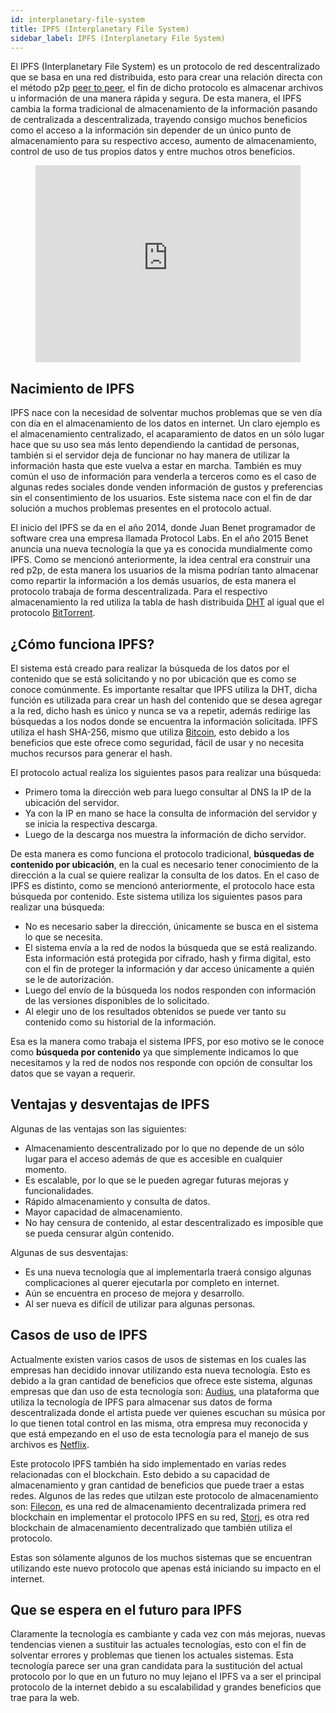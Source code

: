 ```yaml
---
id: interplanetary-file-system
title: IPFS (Interplanetary File System)
sidebar_label: IPFS (Interplanetary File System)
---
```


El IPFS (Interplanetary File System) es un protocolo de red descentralizado que se basa en una red distribuida, esto para crear una relación directa con el método p2p [peer to peer](https://es.wikipedia.org/wiki/Peer-to-peer), el fin de dicho protocolo es almacenar archivos u información de una manera rápida y segura. De esta manera, el IPFS cambia la forma tradicional de almacenamiento de la información pasando de centralizada a descentralizada, trayendo consigo muchos beneficios como el acceso a la información sin depender de un único punto de almacenamiento para su respectivo acceso, aumento de almacenamiento, control de uso de tus propios datos y entre muchos otros beneficios.

<figure 
  class="video_container">
  <iframe
   width="100%" height="315" src="https://www.youtube.com/embed/5Uj6uR3fp-U" frameborder="0" allowfullscreen="true">
  </iframe>
</figure>

## Nacimiento de IPFS

IPFS nace con la necesidad de solventar muchos problemas que se ven día con día en el almacenamiento de los datos en internet. Un claro ejemplo es el almacenamiento centralizado, el acaparamiento de datos en un sólo lugar hace que su uso sea más lento dependiendo la cantidad de personas, también si el servidor deja de funcionar no hay manera de utilizar la información hasta que este vuelva a estar en marcha. También es muy común el uso de información para venderla a terceros como es el caso de algunas redes sociales donde venden información de gustos y preferencias sin el consentimiento de los usuarios. Este sistema nace con el fin de dar solución a muchos problemas presentes en el protocolo actual.

El inicio del IPFS se da en el año 2014, donde Juan Benet programador de software crea una empresa llamada Protocol Labs. En el año 2015 Benet anuncia una nueva tecnología la que ya es conocida mundialmente como IPFS. Como se mencionó anteriormente, la idea central era construir una red p2p, de esta manera los usuarios de la misma podrían tanto almacenar como repartir la información a los demás usuarios, de esta manera el protocolo trabaja de forma descentralizada. Para el respectivo almacenamiento la red utiliza la tabla de hash distribuida [DHT](https://es.wikipedia.org/wiki/Tabla_de_hash_distribuida) al igual que el protocolo [BitTorrent](https://es.wikipedia.org/wiki/BitTorrent).

## ¿Cómo funciona IPFS?
El sistema está creado para realizar la búsqueda de los datos por el contenido que se está solicitando y no por ubicación que es como se conoce comúnmente. Es importante resaltar que IPFS utiliza la DHT, dicha función es utilizada para crear un hash del contenido que se desea agregar a la red, dicho hash es único y nunca se va a repetir, además redirige las búsquedas a los nodos donde se encuentra la información solicitada. IPFS utiliza el hash SHA-256, mismo que utiliza [Bitcoin](https://www.newscientist.com/definition/bitcoin/), esto debido a los beneficios que este ofrece como seguridad, fácil de usar y no necesita muchos recursos para generar el hash.


El protocolo actual realiza los siguientes pasos para realizar una búsqueda:

- Primero toma la dirección web para luego consultar al DNS la IP de la ubicación del servidor.
- Ya con la IP en mano se hace la consulta de información del servidor y se inicia la respectiva descarga.
- Luego de la descarga nos muestra la información de dicho servidor.

De esta manera es como funciona el protocolo tradicional, **búsquedas de contenido por ubicación**, en la cual es necesario tener conocimiento de la dirección a la cual se quiere realizar la consulta de los datos. En el caso de IPFS es distinto, como se mencionó anteriormente, el protocolo hace esta búsqueda por contenido. Este sistema utiliza los siguientes pasos para realizar una búsqueda:

- No es necesario saber la dirección, únicamente se busca en el sistema lo	que se necesita.
- El sistema envía a la red de nodos la búsqueda que se está realizando. Esta información está protegida por cifrado, hash y firma digital, esto con el fin de proteger la información y dar acceso únicamente a quién se le de autorización.
- Luego del envío de la búsqueda los nodos responden con información de las versiones disponibles de lo solicitado.
- Al elegir uno de los resultados obtenidos se puede ver tanto su contenido como su historial de la información.

Esa es la manera como trabaja el sistema IPFS, por eso motivo se le conoce como **búsqueda por contenido** ya que simplemente indicamos lo que necesitamos y la red de nodos nos responde con opción de consultar los datos que se vayan a requerir.

## Ventajas y desventajas de IPFS

Algunas de las ventajas son las siguientes:

- Almacenamiento descentralizado por lo que no depende de un sólo lugar para el acceso además de que es accesible en cualquier momento.
- Es escalable, por lo que se le pueden agregar futuras mejoras y funcionalidades.
- Rápido almacenamiento y consulta de datos.
- Mayor capacidad de almacenamiento.
- No hay censura de contenido, al estar descentralizado es imposible que se pueda censurar algún contenido.

Algunas de sus desventajas:
- Es una nueva tecnología que al implementarla traerá consigo algunas complicaciones al querer ejecutarla por completo en internet.
- Aún se encuentra en proceso de mejora y desarrollo.
- Al ser nueva es difícil de utilizar para algunas personas.

## Casos de uso de IPFS

Actualmente existen varios casos de usos de sistemas en los cuales las empresas han decidido innovar utilizando esta nueva tecnología. Esto es debido a la gran cantidad de beneficios que ofrece este sistema, algunas empresas que dan uso de esta tecnología son:    [Audius](https://audius.co/), una plataforma que utiliza la tecnología de IPFS para almacenar sus datos de forma descentralizada donde el artista puede ver quienes escuchan su música por lo que tienen total control en las misma, otra empresa muy reconocida y que está empezando en el uso de esta tecnología para el manejo de sus archivos es [Netflix](https://www.netflix.com/).

Este protocolo IPFS también ha sido implementado en varias redes relacionadas con el blockchain. Esto debido a su capacidad de almacenamiento y gran cantidad de beneficios que puede traer a estas redes. Algunos de las redes que utilzan este protocolo de almacenamiento son: [Filecon](https://filecoin.io/), es una red de almacenamiento decentralizada primera red blockchain en implementar el protocolo IPFS en su red, [Storj](https://www.storj.io/), es otra red blockchain de almacenamiento decentralizado que también utiliza el protocolo.

Estas son sólamente algunos de los muchos sistemas que se encuentran utilizando este nuevo protocolo que apenas está iniciando su impacto en el internet.

## Que se espera en el futuro para IPFS
Claramente la tecnología es cambiante y cada vez con más mejoras, nuevas tendencias vienen a sustituir las actuales tecnologías, esto con el fin de solventar errores y problemas que tienen los actuales sistemas. Esta tecnología parece ser una gran candidata para la sustitución del actual protocolo por lo que en un futuro no muy lejano el IPFS va a ser el principal protocolo de la internet debido a su escalabilidad y grandes beneficios que trae para la web.